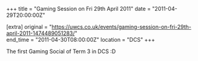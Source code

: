 +++
title = "Gaming Session on Fri 29th April 2011"
date = "2011-04-29T20:00:00Z"

[extra]
original = "https://uwcs.co.uk/events/gaming-session-on-fri-29th-april-2011-1474489051283/"    
end_time = "2011-04-30T08:00:00Z"
location = "DCS"
+++

The first Gaming Social of Term 3 in DCS :D

